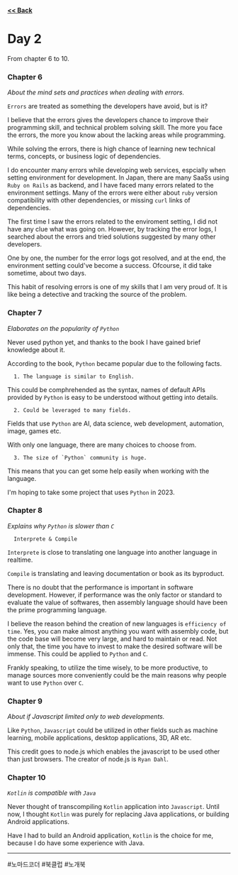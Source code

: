 <a href="./" rel="noopener noreferrer"><b><< Back</b></a>

# Day 2

From chapter 6 to 10.



### Chapter 6

<i>About the mind sets and practices when dealing with errors.</i>

`Errors` are treated as something the developers have avoid, but is it?

I believe that the errors gives the developers chance to improve their programming skill, and technical problem solving skill. The more you face the errors, the more you know about the lacking areas while programming.

While solving the errors, there is high chance of learning new technical terms, concepts, or business logic of dependencies.

I do encounter many errors while developing web services, espcially when setting environment for development. In Japan, there are many SaaSs using `Ruby on Rails` as backend, and I have faced many errors related to the environment settings. Many of the errors were either about `ruby` version compatibility with other dependencies, or missing `curl` links of dependencies.

The first time I saw the errors related to the enviroment setting, I did not have any clue what was going on. However, by tracking the error logs, I searched about the errors and tried solutions suggested by many other developers. 

One by one, the number for the error logs got resolved, and at the end, the environment setting could've become a success. Ofcourse, it did take sometime, about two days.

This habit of resolving errors is one of my skills that I am very proud of. It is like being a detective and tracking the source of the problem.



### Chapter 7

<i>Elaborates on the popularity of `Python`</i>

Never used python yet, and thanks to the book I have gained brief knowledge about it.

According to the book, `Python` became popular due to the following facts.

```
  1. The language is similar to English.
```

This could be comphrehended as the syntax, names of default APIs provided by `Python` is easy to be understood without getting into details.


```
  2. Could be leveraged to many fields.
```

Fields that use `Python` are AI, data science, web development, automation, image, games etc.

With only one language, there are many choices to choose from.

```
  3. The size of `Python` community is huge.
```

This means that you can get some help easily when working with the language.

I'm hoping to take some project that uses `Python` in 2023.



### Chapter 8

<i>Explains why `Python` is slower than `C`</i>

```
  Interprete & Compile
```

`Interprete` is close to translating one language into another language in realtime.

`Compile` is translating and leaving documentation or book as its byproduct.

There is no doubt that the performance is important in software development. However, if performance was the only factor or standard to evaluate the value of softwares, then assembly language should have been the prime programming language.

I believe the reason behind the creation of new languages is `efficiency of time`. Yes, you can make almost anything you want with assembly code, but the code base will become very large, and hard to maintain or read. Not only that, the time you have to invest to make the desired software will be immense. This could be applied to `Python` and `C`.

Frankly speaking, to utilize the time wisely, to be more productive, to manage sources more conveniently could be the main reasons why people want to use `Python` over `C`.

### Chapter 9

<i>About if Javascript limited only to web developments.</i>

Like `Python`, `Javascript` could be utilized in other fields such as machine learning, mobile applications, desktop applications, 3D, AR etc.

This credit goes to node.js which enables the javascript to be used other than just browsers. The creator of node.js is `Ryan Dahl`.


### Chapter 10

<i>`Kotlin` is compatible with `Java`</i>

Never thought of transcompiling `Kotlin` application into `Javascript`. Until now, I thought `Kotlin` was purely for replacing Java applications, or building Android applications.

Have I had to build an Android application, `Kotlin` is the choice for me, because I do have some experience with Java.


<hr>

 #노마드코더 #북클럽 #노개북
